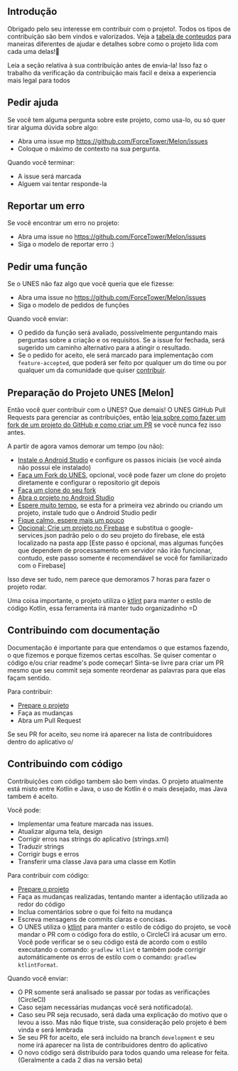 ## Introdução
Obrigado pelo seu interesse em contribuir com o projeto!. Todos os tipos de contribuição são bem vindos e valorizados. Veja a [tabela de conteudos](#toc) para maneiras diferentes de ajudar e detalhes sobre como o projeto lida com cada uma delas!📝

Leia a seção relativa à sua contribuição antes de envia-la! Isso faz o trabalho da verificação da contribuição mais facil e deixa a experiencia mais legal para todos

## Pedir ajuda

Se você tem alguma pergunta sobre este projeto, como usa-lo, ou só quer tirar alguma dúvida sobre algo:

* Abra uma issue mp https://github.com/ForceTower/Melon/issues
* Coloque o máximo de contexto na sua pergunta.

Quando você terminar:

* A issue será marcada
* Alguem vai tentar responde-la

## Reportar um erro

Se você encontrar um erro no projeto:

* Abra uma issue no https://github.com/ForceTower/Melon/issues
* Siga o modelo de reportar erro :)

## Pedir uma função

Se o UNES não faz algo que você queria que ele fizesse:

* Abra uma issue no https://github.com/ForceTower/Melon/issues
* Siga o modelo de pedidos de funções

Quando você enviar:

* O pedido da função será avaliado, possivelmente perguntando mais perguntas sobre a criação e os requisitos. Se a issue for fechada, será sugerido um caminho alternativo para a atingir o resultado.
* Se o pedido for aceito, ele será marcado para implementação com `feature-accepted`, que poderá ser feito por qualquer um do time ou por qualquer um da comunidade que quiser [contribuir](#contribute-code).

## Preparação do Projeto UNES [Melon]

Então você quer contribuir com o UNES? Que demais! O UNES GitHub Pull Requests para gerenciar as contribuições, então [leia sobre como fazer um fork de um projeto do GitHub e como criar um PR](https://guides.github.com/activities/forking) se você nunca fez isso antes.

A partir de agora vamos demorar um tempo (ou não):
* [Instale o Android Studio](https://developer.android.com/studio/) e configure os passos iniciais (se você ainda não possui ele instalado)
* [Faça um Fork do UNES](https://guides.github.com/activities/forking/#fork), opcional, você pode fazer um clone do projeto diretamente e configurar o repositorio git depois
* [Faça um clone do seu fork](https://help.github.com/articles/cloning-a-repository/)
* [Abra o projeto no Android Studio](https://github.com/dogriffiths/HeadFirstAndroid/wiki/How-to-open-a-project-in-Android-Studio)
* [Espere muito tempo](https://www.youtube.com/watch?v=BdhGQMDjBSQ), se esta for a primeira vez abrindo ou criando um projeto, instale tudo que o Android Studio pedir
* [Fique calmo, espere mais um pouco](https://www.youtube.com/watch?v=dQw4w9WgXcQ)
* [Opcional: Crie um projeto no Firebase](https://console.firebase.google.com/) e substitua o google-services.json padrão pelo o do seu projeto do firebase, ele está localizado na pasta app [Este passo é opcional, mas algumas funções que dependem de processamento em servidor não irão funcionar, contudo, este passo somente é recomendável se você for familiarizado com o Firebase]

Isso deve ser tudo, nem parece que demoramos 7 horas para fazer o projeto rodar.

Uma coisa importante, o projeto utiliza o [ktlint](https://ktlint.github.io/) para manter o estilo de código Kotlin, essa ferramenta irá manter tudo organizadinho =D

## Contribuindo com documentação
Documentação é importante para que entendamos o que estamos fazendo, o que fizemos e porque fizemos certas escolhas.
Se quiser comentar o código e/ou criar readme's pode começar!
Sinta-se livre para criar um PR mesmo que seu commit seja somente reordenar as palavras para que elas façam sentido.

Para contribuir:
* [Prepare o projeto](#project-setup)
* Faça as mudanças
* Abra um Pull Request

Se seu PR for aceito, seu nome irá aparecer na lista de contribuidores dentro do aplicativo o/

## Contribuindo com código
Contribuições com código tambem são bem vindas.
O projeto atualmente está misto entre Kotlin e Java, o uso de Kotlin é o mais desejado, mas Java tambem é aceito.

Você pode:
* Implementar uma feature marcada nas issues.
* Atualizar alguma tela, design
* Corrigir erros nas strings do aplicativo (strings.xml)
* Traduzir strings
* Corrigir bugs e erros
* Transferir uma classe Java para uma classe em Kotlin

Para contribuir com código:
* [Prepare o projeto](#project-setup)
* Faça as mudanças realizadas, tentando manter a identação utilizada ao redor do código
* Inclua comentários sobre o que foi feito na mudança
* Escreva mensagens de commits claras e concisas.
* O UNES utiliza o [ktlint](https://ktlint.github.io/) para manter o estilo de código do projeto, se você mandar o PR com o código fora do estilo, o CircleCI irá acusar um erro. Você pode verificar se o seu código está de acordo com o estilo executando o comando: `gradlew ktlint` e também pode corrigir automáticamente os erros de estilo com o comando: `gradlew ktlintFormat`.

Quando você enviar:
* O PR somente será analisado se passar por todas as verificações (CircleCI)
* Caso sejam necessárias mudanças você será notificado(a).
* Caso seu PR seja recusado, será dada uma explicação do motivo que o levou a isso. Mas não fique triste, sua consideração pelo projeto é bem vinda e será lembrada
* Se seu PR for aceito, ele será incluido na branch `development` e seu nome irá aparecer na lista de contribuidores dentro do aplicativo
* O novo código será distribuído para todos quando uma release for feita. (Geralmente a cada 2 dias na versão beta)

